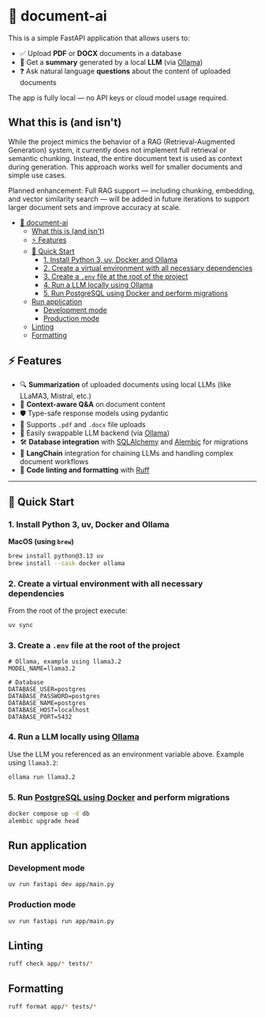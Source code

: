 # 📄 document-ai

This is a simple FastAPI application that allows users to:

- ✅ Upload **PDF** or **DOCX** documents in a database
- 🧠 Get a **summary** generated by a local **LLM** (via [Ollama](https://ollama.com/))
- ❓ Ask natural language **questions** about the content of uploaded documents

The app is fully local — no API keys or cloud model usage required.

## What this is (and isn't)

While the project mimics the behavior of a RAG (Retrieval-Augmented Generation) system, it currently does not implement
full retrieval or semantic chunking. Instead, the entire document text is used as context during generation. This
approach
works well for smaller documents and simple use cases.

Planned enhancement: Full RAG support — including chunking, embedding, and vector similarity search — will be added in
future iterations to support larger document sets and improve accuracy at scale.


<!-- TOC -->
* [📄 document-ai](#-document-ai)
  * [What this is (and isn't)](#what-this-is-and-isnt)
  * [⚡ Features](#-features)
  * [🚀 Quick Start](#-quick-start)
    * [1. Install Python 3, uv, Docker and Ollama](#1-install-python-3-uv-docker-and-ollama)
    * [2. Create a virtual environment with all necessary dependencies](#2-create-a-virtual-environment-with-all-necessary-dependencies)
    * [3. Create a `.env` file at the root of the project](#3-create-a-env-file-at-the-root-of-the-project)
    * [4. Run a LLM locally using Ollama](#4-run-a-llm-locally-using-ollama)
    * [5. Run PostgreSQL using Docker and perform migrations](#5-run-postgresql-using-docker-and-perform-migrations)
  * [Run application](#run-application)
    * [Development mode](#development-mode)
    * [Production mode](#production-mode)
  * [Linting](#linting)
  * [Formatting](#formatting)
<!-- TOC -->

## ⚡ Features

- 🔍 **Summarization** of uploaded documents using local LLMs (like LLaMA3, Mistral, etc.)
- 🤖 **Context-aware Q&A** on document content
- 🛡️ Type-safe response models using pydantic
- 📂 Supports `.pdf` and `.docx` file uploads
- 🔧 Easily swappable LLM backend (via [Ollama](https://ollama.com/))
- 🛠️ **Database integration** with [SQLAlchemy](https://www.sqlalchemy.org/)
  and [Alembic](https://alembic.sqlalchemy.org/) for migrations
- 🧠 **LangChain** integration for chaining LLMs and handling complex document workflows
- 🧹 **Code linting and formatting** with [Ruff](https://docs.astral.sh/ruff/)

---

## 🚀 Quick Start

### 1. Install Python 3, uv, Docker and Ollama

**MacOS (using `brew`)**

```bash
brew install python@3.13 uv
brew install --cask docker ollama
```

### 2. Create a virtual environment with all necessary dependencies

From the root of the project execute:

```bash
uv sync
```

### 3. Create a `.env` file at the root of the project

```dotenv
# Ollama, example using llama3.2
MODEL_NAME=llama3.2

# Database
DATABASE_USER=postgres
DATABASE_PASSWORD=postgres
DATABASE_NAME=postgres
DATABASE_HOST=localhost
DATABASE_PORT=5432
```

### 4. Run a LLM locally using [Ollama](https://ollama.com/)

Use the LLM you referenced as an environment variable above. Example using `llama3.2`:

```bash
ollama run llama3.2
```

### 5. Run [PostgreSQL using Docker](https://hub.docker.com/_/postgres) and perform migrations

```bash
docker compose up -d db
alembic upgrade head
```

## Run application

### Development mode

```bash
uv run fastapi dev app/main.py
```

### Production mode

```bash
uv run fastapi run app/main.py
```

## Linting

```bash
ruff check app/* tests/*
```

## Formatting

```bash
ruff format app/* tests/*
```
